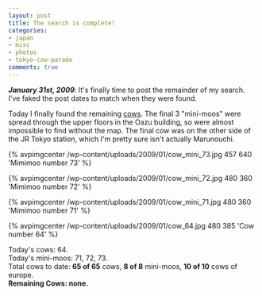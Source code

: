 ```yaml
---
layout: post
title: The search is complete!
categories:
- japan
- misc
- photos
- tokyo-cow-parade
comments: true
---
```

___January 31st, 2009___: It's finally time to post the remainder of my search. I've faked the post dates to match when they were found.

Today I finally found the remaining [cows]({{root_url}}/{{site.category_dir}}/tokyo-cow-parade/). The final 3 "mini-moos" were spread through the upper floors in the Oazu building, so were almost impossible to find without the map. The final cow was on the other side of the JR Tokyo station, which I'm pretty sure isn't actually Marunouchi.

<!-- TODO --> <a href="http://picasaweb.google.com/avparker/TokyoCowParade2008Japan"></a>
{% avpimgcenter /wp-content/uploads/2009/01/cow_mini_73.jpg 457 640 'Mimimoo number 73' %}

{% avpimgcenter /wp-content/uploads/2009/01/cow_mini_72.jpg 480 360 'Mimimoo number 72' %}

{% avpimgcenter /wp-content/uploads/2009/01/cow_mini_71.jpg 480 360 'Mimimoo number 71' %}

{% avpimgcenter /wp-content/uploads/2009/01/cow_64.jpg 480 385 'Cow number 64' %}

Today's cows: 64.<br/>
Today's mini-moos: 71, 72, 73.<br/>
Total cows to date: __65 of 65__ cows, __8 of 8__ mini-moos, __10 of 10__ cows of europe.<br/>
__Remaining Cows: none.__
